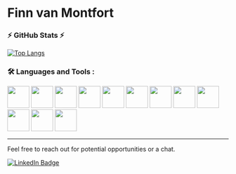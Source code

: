 # Finn van Montfort

### :zap: **GitHub Stats** :zap:

[![Top Langs](https://github-readme-stats.vercel.app/api/top-langs/?username=TheCheesyWiggle&layout=compact&theme=vision-friendly-dark)](https://github.com/anuraghazra/github-readme-stats)

### :hammer_and_wrench: Languages and Tools :

<div class="flex-container">
  <img src="https://cdn.jsdelivr.net/gh/devicons/devicon/icons/java/java-original.svg" style="width: 50px;" /> 
  <img src="https://cdn.jsdelivr.net/gh/devicons/devicon/icons/python/python-original.svg" style="width: 50px;" />
  <img src="https://cdn.jsdelivr.net/gh/devicons/devicon/icons/javascript/javascript-plain.svg" style="width:50px;" />    
  <img src="https://cdn.jsdelivr.net/gh/devicons/devicon/icons/rust/rust-plain.svg" style="width:50px;"/>
  <img src="https://cdn.jsdelivr.net/gh/devicons/devicon/icons/php/php-original.svg" style="width:50px;"/>
  <img src="https://cdn.jsdelivr.net/gh/devicons/devicon/icons/haskell/haskell-original.svg" style="width: 50px;"/>
  <img src="https://cdn.jsdelivr.net/gh/devicons/devicon/icons/mysql/mysql-original.svg" style="width: 50px;" />
  <img src="https://cdn.jsdelivr.net/gh/devicons/devicon/icons/azure/azure-original.svg" style="width: 50px;"/>
  <img src="https://cdn.jsdelivr.net/gh/devicons/devicon/icons/anaconda/anaconda-original.svg" style="width: 50px;"/>
  <img src="https://cdn.jsdelivr.net/gh/devicons/devicon/icons/jetbrains/jetbrains-original.svg"  style="width: 50px;" />
  <img src="https://cdn.jsdelivr.net/gh/devicons/devicon/icons/vscode/vscode-original.svg" style="width: 50px;"/>
  <img src="https://cdn.jsdelivr.net/gh/devicons/devicon/icons/linux/linux-original.svg" style="width: 50px;"/>
</div>

---



Feel free to reach out for potential opportunities or a chat.
<div id="socials">
  <a href="www.linkedin.com/in/finn-van-montfort-ab13731ab">
    <img src="https://img.shields.io/badge/LinkedIn-blue?style=for-the-badge&logo=linkedin&logoColor=white" alt="LinkedIn Badge"/>
  </a>
</div>

